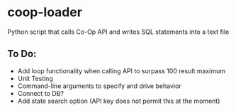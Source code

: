 # coop-loader
Python script that calls Co-Op API and writes SQL statements into a text file


## To Do:
- Add loop functionality when calling API to surpass 100 result maximum 
- Unit Testing
- Command-line arguments to specify and drive behavior
- Connect to DB?
- Add state search option (API key does not permit this at the moment)

